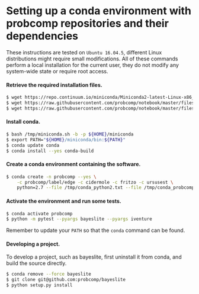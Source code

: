 # Setting up a conda environment with probcomp repositories and their dependencies

These instructions are tested on `Ubuntu 16.04.5`, different Linux distributions
might require small modifications. All of these commands perform a local
installation for the current user, they do not modify any system-wide state or
require root access.

#### Retrieve the required installation files.

```bash
$ wget https://repo.continuum.io/miniconda/Miniconda2-latest-Linux-x86_64.sh -O /tmp/miniconda.sh
$ wget https://raw.githubusercontent.com/probcomp/notebook/master/files/conda_python2.txt -O /tmp/conda_python2.txt
$ wget https://raw.githubusercontent.com/probcomp/notebook/master/files/conda_probcomp_edge.txt -O /tmp/conda_probcomp_edge.txt
```

#### Install conda.

```bash
$ bash /tmp/miniconda.sh -b -p ${HOME}/miniconda
$ export PATH="${HOME}/miniconda/bin:${PATH}"
$ conda update conda
$ conda install --yes conda-build
```

#### Create a conda environment containing the software.

```bash
$ conda create -n probcomp --yes \
    -c probcomp/label/edge -c cidermole -c fritzo -c ursusest \
    python=2.7 --file /tmp/conda_python2.txt --file /tmp/conda_probcomp_edge.txt
```

#### Activate the environment and run some tests.

```bash
$ conda activate probcomp
$ python -m pytest --pyargs bayeslite --pyargs iventure
```

Remember to update your `PATH` so that the `conda` command can be found.

#### Developing a project.

To develop a project, such as bayeslite, first uninstall it from conda, and
build the source directly.

```bash
$ conda remove --force bayeslite
$ git clone git@github.com:probcomp/bayeslite
$ python setup.py install
```
